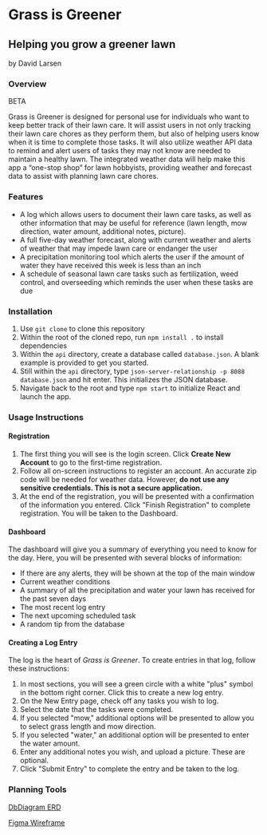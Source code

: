# Grass is Greener
## Helping you grow a greener lawn
by David Larsen

### Overview

BETA

Grass is Greener is designed for personal use for individuals who want to keep better track of their lawn care. It will assist users in not only tracking their lawn care chores as they perform them, but also of helping users know when it is time to complete those tasks. It will also utilize weather API data to remind and alert users of tasks they may not know are needed to maintain a healthy lawn. The integrated weather data will help make this app a “one-stop shop” for lawn hobbyists, providing weather and forecast data to assist with planning lawn care chores.

### Features

- A log which allows users to document their lawn care tasks, as well as other information that may be useful for reference (lawn length, mow direction, water amount, additional notes, picture).
- A full five-day weather forecast, along with current weather and alerts of weather that may impede lawn care or endanger the user
- A precipitation monitoring tool which alerts the user if the amount of water they have received this week is less than an inch
- A schedule of seasonal lawn care tasks such as fertilization, weed control, and overseeding which reminds the user when these tasks are due

### Installation

1. Use ```git clone``` to clone this repository
2. Within the root of the cloned repo, run ```npm install .``` to install dependencies
3. Within the ```api``` directory, create a database called ```database.json```. A blank example is provided to get you started.
4. Still within the ```api``` directory, type ```json-server-relationship -p 8088 database.json``` and hit enter. This initializes the JSON database.
5. Navigate back to the root and type ```npm start``` to initialize React and launch the app.

### Usage Instructions

#### Registration

1. The first thing you will see is the login screen. Click **Create New Account** to go to the first-time registration.
2. Follow all on-screen instructions to register an account. An accurate zip code will be needed for weather data. However, **do not use any sensitive credentials. This is not a secure application.**
3. At the end of the registration, you will be presented with a confirmation of the information you entered. Click "Finish Registration" to complete registration. You will be taken to the Dashboard.

#### Dashboard

The dashboard will give you a summary of everything you need to know for the day. Here, you will be presented with several blocks of information:
- If there are any alerts, they will be shown at the top of the main window
- Current weather conditions
- A summary of all the precipitation and water your lawn has received for the past seven days
- The most recent log entry
- The next upcoming scheduled task
- A random tip from the database

#### Creating a Log Entry

The log is the heart of _Grass is Greener_. To create entries in that log, follow these instructions:
1. In most sections, you will see a green circle with a white "plus" symbol in the bottom right corner. Click this to create a new log entry.
2. On the New Entry page, check off any tasks you wish to log.
3. Select the date that the tasks were completed.
4. If you selected "mow," additional options will be presented to allow you to select grass length and mow direction.
5. If you selected "water," an additional option will be presented to enter the water amount.
6. Enter any additional notes you wish, and upload a picture. These are optional.
7. Click "Submit Entry" to complete the entry and be taken to the log.


### Planning Tools
[DbDiagram ERD](https://dbdiagram.io/d/5ef25c539ea313663b3af78b)

[Figma Wireframe](https://www.figma.com/file/WtzpVLbQlBpuU4UmZob7Pc/Greener)
